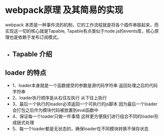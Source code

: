 
# webpack原理 及其简易的实现

  webpack 本质是一种事件流的机制，它的工作流程就是将各个插件串联起来，而实现这一切的核心就是Tapable, Tapable有点类似于node.js的events库，核心原理也是依赖于发布订阅模式。

- ## Tapable 介绍

## loader 的特点

- 1、loader本身就是一个函数接受的参数是源代码字符串 返回处理之后的代码字符串
- 2、loader执行顺序是从右往左执行 从下往上执行
- 3、最后一个执行的loader必须返回一个可执行的js脚本 因为最后一个loader会打包之后作为模块代码被放置到eval函数中
- 4、保证每一个loader只做一件事情 这样更方便我们进行组合不同的loader形成链式处理
- 5、每一个loader都是无状态的，确保loader在不同模块转换不保存状态
